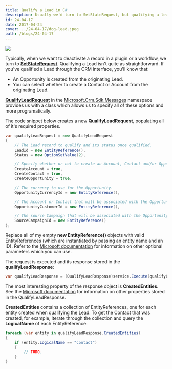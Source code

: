 ```yaml
---
title: Qualify a Lead in C#
description: Usually we'd turn to SetStateRequest, but qualifying a lead isn't quite that straightforward in C#.
id: 24-04-17
date: 2017-04-24
cover: ../24-04-17/dog-lead.jpeg
path: /blogs/24-04-17
---
```


<img src='dog-lead.jpeg'>

Typically, when we want to deactivate a record in a plugin or a workflow, we turn to <b><a href="https://msdn.microsoft.com/en-gb/library/microsoft.crm.sdk.messages.setstaterequest.aspx">SetStateRequest</a></b>. Qualifying a Lead isn't quite as straightforward. If you've qualified a Lead through the CRM interface, you'll know that:

<ul>
<li>An Opportunity is created from the originating Lead.
<li>You can select whether to create a Contact or Account from the originating Lead.
</ul>
<b><a href="https://msdn.microsoft.com/en-us/library/microsoft.crm.sdk.messages.qualifyleadrequest.aspx">QualifyLeadRequest</a></b> in the <a href="https://msdn.microsoft.com/en-us/library/microsoft.crm.sdk.messages.aspx">Microsoft.Crm.Sdk.Messages</a> namespace provides us with a class which allows us to specify all of these options and more programatically.

<p>
The code snippet below creates a new <b>QualifyLeadRequest</b>, populating all of it's required properties.
</p>

```cs
var qualifyLeadRequest = new QualifyLeadRequest
{
    // The Lead record to qualify and its status once qualified.
    LeadId = new EntityReference(),
    Status = new OptionSetValue(2),

    // Specify whether or not to create an Account, Contact and/or Opportunity.
    CreateAccount = true,
    CreateContact = true,
    CreateOpportunity = true,

    // The currency to use for the Opportunity.
    OpportunityCurrencyId = new EntityReference(),

    // The Account or Contact that will be associated with the Opportunity.
    OpportunityCustomerId = new EntityReference(),

    // The source Campaign that will be associated with the Opportunity/
    SourceCampaignId = new EntityReference()
};
```

Replace all of my empty <b>new EntityReference()</b> objects with valid EntityReferences (which are instantiated by passing an entity name and an ID). Refer to the <a href="https://msdn.microsoft.com/en-us/library/microsoft.crm.sdk.messages.qualifyleadrequest.aspx">Microsoft documentation</a> for information on other optional parameters which you can use.

</p>

The request is executed and its response stored in the <b>qualifyLeadResponse</b>:

```cs
var qualifyLeadResponse = (QualifyLeadResponse)service.Execute(qualifyLeadRequest);
```

The most interesting property of the response object is <b>CreatedEntities</b>. See the <a href="https://msdn.microsoft.com/en-us/library/microsoft.crm.sdk.messages.qualifyleadresponse.aspx">Microsoft documentation</a> for information on other properties stored in the QualifyLeadResponse.

<p>
<b>CreatedEntities</b> contains a collection of EntityReferences, one for each entity created when qualifying the Lead. To get the Contact that was created, for example, iterate through the collection and query the <b>LogicalName</b> of each EntityReference:
</p>

```cs
foreach (var entity in qualifyLeadResponse.CreatedEntities)
{
    if (entity.LogicalName == "contact")
    {
        // TODO.
    }
}
```
